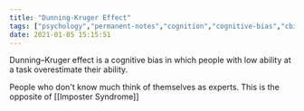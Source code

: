 ```yaml
---
title: "Dunning-Kruger Effect"
tags: ["psychology","permanent-notes","cognition","cognitive-bias","cbias-act-fast-important","cbias-act-fast"]
date: 2021-01-05 15:15:51
---
```


Dunning–Kruger effect is a cognitive bias in which people with low ability at a task overestimate their ability. 

People who don't know much think of themselves as experts. This is the opposite of [[Imposter Syndrome]]
